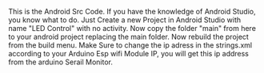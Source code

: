 This is the Android Src Code. If you have the knowledge of Android Studio, you know what to do.
Just Create a new Project in Android Studio with name "LED Control" with no activity. Now copy the folder "main" from here to your android project replacing the main folder. Now rebuild the project from the build menu.
Make Sure to change the ip adress in the strings.xml according to your Arduino Esp wifi Module IP, you will get this ip address from the arduino Serail Monitor.
